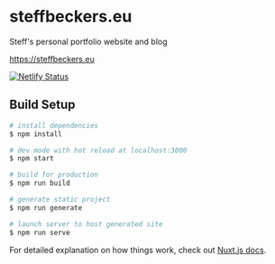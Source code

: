 # steffbeckers.eu

Steff's personal portfolio website and blog

https://steffbeckers.eu

[![Netlify Status](https://api.netlify.com/api/v1/badges/3d2b626c-79e9-4f24-8587-8c7057661bc7/deploy-status)](https://app.netlify.com/sites/steffbeckers/deploys)

## Build Setup

```bash
# install dependencies
$ npm install

# dev mode with hot reload at localhost:3000
$ npm start

# build for production
$ npm run build

# generate static project
$ npm run generate

# launch server to host generated site
$ npm run serve
```

For detailed explanation on how things work, check out [Nuxt.js docs](https://nuxtjs.org).
